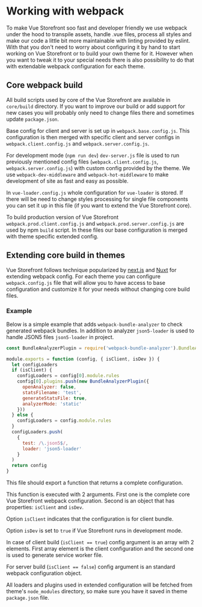 # Working with webpack

 To make Vue Storefront soo fast and developer friendly we use webpack under the hood to transpile assets, handle .vue files, process all styles and make our code a little bit more maintainable with linting provided by eslint. With that you don't need to worry about configuring it by hand to start working on Vue Storefront or to build your own theme for it. However when you want to tweak it to your special needs there is also possibility to do that with extendable webpack configuration for each theme.

## Core webpack build

All build scripts used by core of the Vue Storefront are available in `core/build` directory. If you want to improve our build or add support for new cases you will probably only need to change files there and sometimes update `package.json`.

Base config for client and server is set up in `webpack.base.config.js`. This configuration is then merged with specific client and server configs in `webpack.client.config.js` and `webpack.server.config.js`.

For development mode (`npm run dev`) `dev-server.js` file is used to run previously mentioned config files (`webpack.client.config.js`, `webpack.server.config.js`) with custom config provided by the theme. We use `webpack-dev-middleware` and `webpack-hot-middleware` to make development of site as fast and easy as possible.

In `vue-loader.config.js` whole configuration for `vue-loader` is stored. If there will be need to change styles processing for single file components you can set it up in this file (if you want to extend the Vue Storefront core).

To build production version of Vue Storefront `webpack.prod.client.config.js` and `webpack.prod.server.config.js` are used by npm `build` script. In these files our base configuration is merged with theme specific extended config.

## Extending core build in themes

Vue Storefront follows technique popularized by [next.js](https://github.com/zeit/next.js/) and [Nuxt](https://nuxtjs.org/) for extending webpack config. For each theme you can configure `webpack.config.js` file that will allow you to have access to base configuration and customize it for your needs without changing core build files.

### Example

Below is a simple example that adds `webpack-bundle-analyzer` to check generated webpack bundles. In addition to analyzer `json5-loader` is used to handle JSON5 files `json5-loader` in project.

``` js
const BundleAnalyzerPlugin = require('webpack-bundle-analyzer').BundleAnalyzerPlugin

module.exports = function (config, { isClient, isDev }) {
  let configLoaders
  if (isClient) {
    configLoaders = config[0].module.rules
    config[0].plugins.push(new BundleAnalyzerPlugin({
      openAnalyzer: false,
      statsFilename: 'test',
      generateStatsFile: true,
      analyzerMode: 'static'
    }))
  } else {
    configLoaders = config.module.rules
  }
  configLoaders.push(
    {
      test: /\.json5$/,
      loader: 'json5-loader'
    }
  )
  return config
}
```

This file should export a function that returns a complete configuration.

This function is executed with 2 arguments. First one is the complete core Vue Storefront webpack configuration. Second is an object that has properties: `isClient` and `isDev`.

Option `isClient` indicates that the configuration is for client bundle.

Option `isDev` is set to `true` if Vue Storefront runs in development mode.

In case of client build (`isClient == true`) config argument is an array with 2 elements. First array element is the client configuration and the second one is used to generate service worker file.

For server build (`isClient == false`) config argument is an standard webpack configuration object.

All loaders and plugins used in extended configuration will be fetched from theme's `node_modules` directory, so make sure you have it saved in theme `package.json` file.
